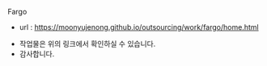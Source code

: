 Fargo
- url : https://moonyujenong.github.io/outsourcing/work/fargo/home.html

* 작업물은 위의 링크에서 확인하실 수 있습니다.
* 감사합니다.

